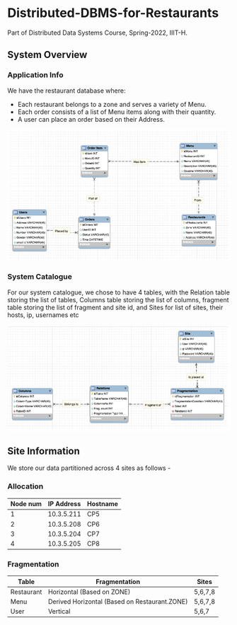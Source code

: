 # Distributed-DBMS-for-Restaurants
Part of Distributed Data Systems Course, Spring-2022, IIIT-H.

## System Overview
### Application Info
We have the restaurant database where:
- Each restaurant belongs to a zone and serves a variety of Menu.
- Each order consists of a list of Menu items along with their quantity.  
- A user can place an order based on their Address.

![Application ER Diagram](docs/images/er_application.jpg)

### System Catalogue
For our system catalogue, we chose to have 4 tables, with the Relation
table storing the list of tables, Columns table storing the list of
columns, fragment table storing the list of fragment and site id, and
Sites for list of sites, their hosts, ip, usernames etc

![System Catalogue ER Diagram](docs/images/er_system.jpg)

## Site Information
We store our data partitioned across 4 sites as follows - 

### Allocation

| Node num  | IP Address | Hostname |
|---|---|---|
| 1  | 10.3.5.211  | CP5 |
| 2  | 10.3.5.208  | CP6 |
| 3  | 10.3.5.204  | CP7 |
| 4  | 10.3.5.205  | CP8 |

### Fragmentation
| Table  | Fragmentation | Sites |
|---|---|---|
| Restaurant  |  Horizontal (Based on ZONE) | 5,6,7,8 |
| Menu  |  Derived Horizontal (Based on Restaurant.ZONE) | 5,6,7,8 |
| User  |  Vertical | 5,6,7 |
